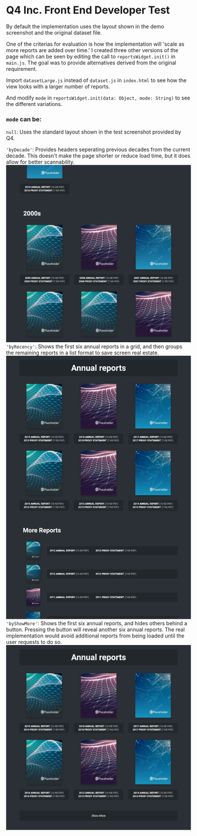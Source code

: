 # Q4 Inc. Front End Developer Test

By default the implementation uses the layout shown in the demo screenshot and the original dataset file.

One of the criterias for evaluation is how the implementation will 'scale as more reports are added over time.' I created three other versions of the page which can be seen by editing the call to `reportsWidget.init()` in `main.js`. The goal was to provide alternatives derived from the original requirement.

Import `datasetLarge.js` instead of `dataset.js` in `index.html` to see how the view looks with a larger number of reports.

And modify `mode` in `reportsWidget.init(data: Object, mode: String)` to see the different variations. 

### `mode` can be:

`null`: Uses the standard layout shown in the test screenshot provided by Q4.

`'byDecade'`: Provides headers seperating previous decades from the current decade. This doesn't make the page shorter or reduce load time, but it does allow for better scannability.
![alt text](demo_images/byDecade.png "Reports grouped by decade")
`'byRecency'`: Shows the first six annual reports in a grid, and then groups the remaining reports in a list format to save screen real estate.
![alt text](demo_images/byRecency.png "Reports separated by most recent")
`'byShowMore'`: Shows the first six annual reports, and hides others behind a button. Pressing the button will reveal another six annual reports. The real implementation would avoid additional reports from being loaded until the user requests to do so.
![alt text](demo_images/byShowMore.png "Reports hidden beneath show more")

